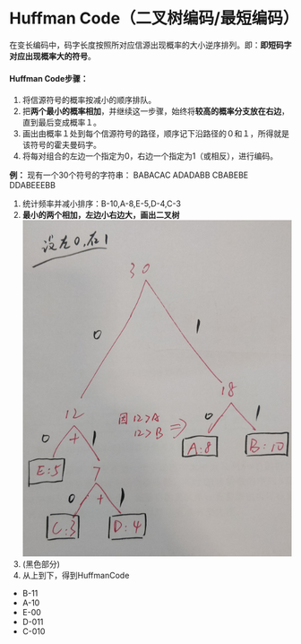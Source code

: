 # Huffman Code（二叉树编码/最短编码）

在变长编码中，码字长度按照所对应信源出现概率的大小逆序排列。即：**即短码字对应出现概率大的符号**。

#### Huffman Code步骤：
1. 将信源符号的概率按减小的顺序排队。
2. 把**两个最小的概率相加**，并继续这一步骤，始终将**较高的概率分支放在右边**，直到最后变成概率１。
3. 画出由概率１处到每个信源符号的路径，顺序记下沿路径的０和１，所得就是该符号的霍夫曼码字。   
4. 将每对组合的左边一个指定为0，右边一个指定为1（或相反），进行编码。


**例：** 现有一个30个符号的字符串：
BABACAC ADADABB CBABEBE DDABEEEBB
1. 统计频率并减小排序：B-10,A-8,E-5,D-4,C-3
2. **最小的两个相加，左边小右边大，画出二叉树**<div align=center><img src="./images/3.2HuffmanCode.png" width="500"></div>
3. (黑色部分)
4. 从上到下，得到HuffmanCode
+ B-11
+ A-10
+ E-00
+ D-011
+ C-010

